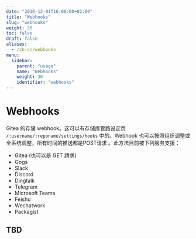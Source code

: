 ```yaml
---
date: "2016-12-01T16:00:00+02:00"
title: "Webhooks"
slug: "webhooks"
weight: 30
toc: false
draft: false
aliases:
  - /zh-cn/webhooks
menu:
  sidebar:
    parent: "usage"
    name: "Webhooks"
    weight: 30
    identifier: "webhooks"
---
```


# Webhooks

Gitea 的存储 webhook。这可以有存储库管路设定页 `/:username/:reponame/settings/hooks` 中的。Webhook 也可以按照组织调整或全系统调整，所有时间的推送都是POST请求
。此方法目前被下列服务支援：

- Gitea (也可以是 GET 請求)
- Gogs
- Slack
- Discord
- Dingtalk
- Telegram
- Microsoft Teams
- Feishu
- Wechatwork
- Packagist

## TBD
